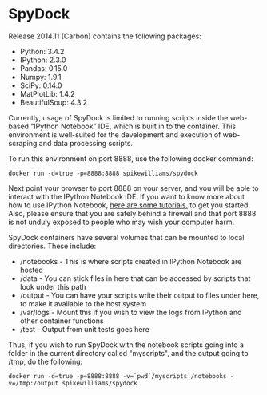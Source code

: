 SpyDock
=======

Release 2014.11 (Carbon) contains the following packages:

- Python: 3.4.2 
- IPython: 2.3.0 
- Pandas: 0.15.0 
- Numpy: 1.9.1 
- SciPy: 0.14.0 
- MatPlotLib: 1.4.2 
- BeautifulSoup: 4.3.2

Currently, usage of SpyDock is limited to running scripts inside the web-based “IPython Notebook” IDE, which is built in to the container. This environment is well-suited for the development and execution of web-scraping and data processing scripts.

To run this environment on port 8888, use the following docker command:

    docker run -d=true -p=8888:8888 spikewilliams/spydock

Next point your browser to port 8888 on your server, and you will be able to interact with the IPython Notebook IDE. If you want to know more about how to use IPython Notebook, [here are some tutorials.][1] to get you started. Also, please ensure that you are safely behind a firewall and that port 8888 is not unduly exposed to people who may wish your computer harm.

SpyDock containers have several volumes that can be mounted to local directories. These include:

- /notebooks - This is where scripts created in IPython Notebook are hosted
- /data - You can stick files in here that can be accessed by scripts that look under this path
- /output - You can have your scripts write their output to files under here, to make it available to the host system
- /var/logs - Mount this if you wish to view the logs from IPython and other container functions
- /test - Output from unit tests goes here

Thus, if you wish to run SpyDock with the notebook scripts going into a folder in the current directory called "myscripts", and the output going to /tmp, do the following:

    docker run -d=true -p=8888:8888 -v=`pwd`/myscripts:/notebooks -v=/tmp:/output spikewilliams/spydock



  [1]: http://nbviewer.ipython.org/github/ipython/ipython/blob/master/examples/Notebook/Index.ipynb

